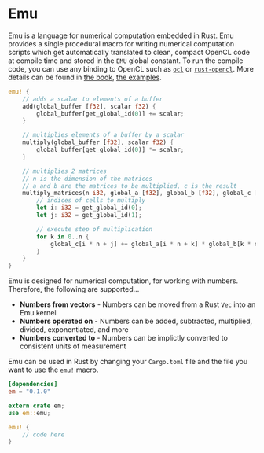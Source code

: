 # Emu
Emu is a language for numerical computation embedded in Rust. Emu provides a single procedural macro for writing numerical computation scripts which get automatically translated to clean, compact OpenCL code at compile time and stored in the `EMU` global constant. To run the compile code, you can use any binding to OpenCL such as [`ocl`](https://github.com/cogciprocate/ocl) or [`rust-opencl`](https://github.com/luqmana/rust-opencl). More details can be found in [the book](https://github.com/calebwin/emu/tree/master/book), [the examples](https://github.com/calebwin/emu/tree/master/examples).
```rust
emu! {
	// adds a scalar to elements of a buffer
	add(global_buffer [f32], scalar f32) {
		global_buffer[get_global_id(0)] += scalar;
	}

	// multiplies elements of a buffer by a scalar
	multiply(global_buffer [f32], scalar f32) {
		global_buffer[get_global_id(0)] *= scalar;
	}

	// multiplies 2 matrices
	// n is the dimension of the matrices
	// a and b are the matrices to be multiplied, c is the result
	multiply_matrices(n i32, global_a [f32], global_b [f32], global_c [f32]) {
		// indices of cells to multiply
		let i: i32 = get_global_id(0);
		let j: i32 = get_global_id(1);

		// execute step of multiplication
		for k in 0..n {
			global_c[i * n + j] += global_a[i * n + k] * global_b[k * n + j];
		}
	}
}
```
Emu is designed for numerical computation, for working with numbers. Therefore, the following are supported...
- **Numbers from vectors** - Numbers can be moved from a Rust `Vec` into an Emu kernel
- **Numbers operated on** - Numbers can be added, subtracted, multiplied, divided, exponentiated, and more
- **Numbers converted to** - Numbers can be implictly converted to consistent units of measurement

Emu can be used in Rust by changing your `Cargo.toml` file and the file you want to use the `emu!` macro.
```toml
[dependencies]
em = "0.1.0"
```
```rust
extern crate em;
use em::emu;

emu! {
	// code here
}
```

